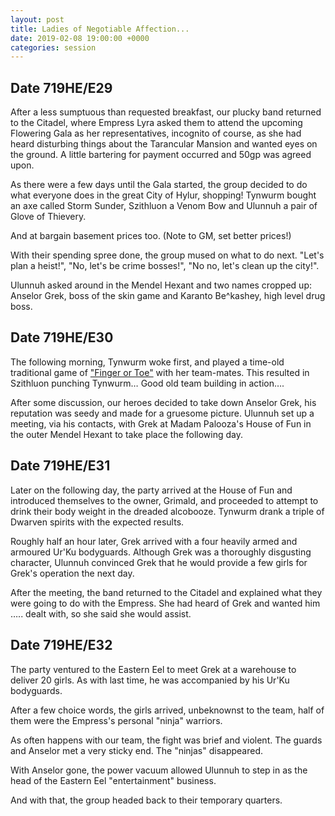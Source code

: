 ```yaml
---
layout: post
title: Ladies of Negotiable Affection...
date: 2019-02-08 19:00:00 +0000
categories: session
---
```


## Date 719HE/E29

After a less sumptuous than requested breakfast, our plucky band returned to the
Citadel, where Empress Lyra asked them to attend the upcoming Flowering Gala as
her representatives, incognito of course, as she had heard disturbing things
about the Tarancular Mansion and wanted eyes on the ground. A little bartering
for payment occurred and 50gp was agreed upon.

As there were a few days until the Gala started, the group decided to do what
everyone does in the great City of Hylur, shopping! Tynwurm bought an axe called
Storm Sunder, Szithluon a Venom Bow and Ulunnuh a pair of Glove of Thievery.

And at bargain basement prices too. (Note to GM, set better prices!)

With their spending spree done, the group mused on what to do next. "Let's plan
a heist!", "No, let's be crime bosses!", "No no, let's clean up the city!".

Ulunnuh asked around in the Mendel Hexant and two names cropped up: Anselor
Grek, boss of the skin game and Karanto Be^kashey, high level drug boss.

## Date 719HE/E30

The following morning, Tynwurm woke first, and played a time-old traditional
game of ["Finger or Toe"](/misc/the-rules) with her team-mates. This resulted in
Szithluon punching Tynwurm… Good old team building in action….

After some discussion, our heroes decided to take down Anselor Grek, his
reputation was seedy and made for a gruesome picture. Ulunnuh set up a meeting,
via his contacts, with Grek at Madam Palooza's House of Fun in the outer Mendel
Hexant to take place the following day.

## Date 719HE/E31

Later on the following day, the party arrived at the House of Fun and introduced
themselves to the owner, Grimald, and proceeded to attempt to drink their body
weight in the dreaded alcobooze. Tynwurm drank a triple of Dwarven spirits with
the expected results.

Roughly half an hour later, Grek arrived with a four heavily armed and armoured
Ur'Ku bodyguards. Although Grek was a thoroughly disgusting character, Ulunnuh
convinced Grek that he would provide a few girls for Grek's operation the next
day.

After the meeting, the band returned to the Citadel and explained what they were
going to do with the Empress. She had heard of Grek and wanted him ….. dealt
with, so she said she would assist.

## Date 719HE/E32

The party ventured to the Eastern Eel to meet Grek at a warehouse to deliver 20
girls. As with last time, he was accompanied by his Ur'Ku bodyguards.

After a few choice words, the girls arrived, unbeknownst to the team, half of
them were the Empress's personal "ninja" warriors.

As often happens with our team, the fight was brief and violent. The guards and
Anselor met a very sticky end. The "ninjas" disappeared.

With Anselor gone, the power vacuum allowed Ulunnuh to step in as the head of
the Eastern Eel "entertainment" business.

And with that, the group headed back to their temporary quarters.
